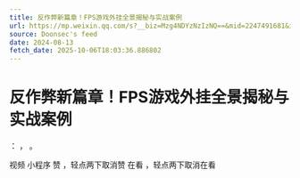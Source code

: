 ```yaml
---
title: 反作弊新篇章！FPS游戏外挂全景揭秘与实战案例
url: https://mp.weixin.qq.com/s?__biz=Mzg4NDYzNzIzNQ==&mid=2247491681&idx=1&sn=4df4ee7d6bf754a95c202ac4dbd9941f
source: Doonsec's feed
date: 2024-08-13
fetch_date: 2025-10-06T18:03:36.886802
---
```


# 反作弊新篇章！FPS游戏外挂全景揭秘与实战案例

：
，
。

视频
小程序
赞
，轻点两下取消赞
在看
，轻点两下取消在看
